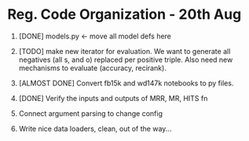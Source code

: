 # Reg. Code Organization -  20th Aug
1. [DONE] models.py <- move all model defs here
2. [TODO] make new iterator for evaluation.
    We want to generate all negatives (all s, and o) replaced per positive triple.
    Also need new mechanisms to evaluate (accuracy, recirank).
3. [ALMOST DONE] Convert fb15k and wd147k notebooks to py files.

1. [DONE] Verify the inputs and outputs of MRR, MR, HITS fn
1. Connect argument parsing to change config
1. Write nice data loaders, clean, out of the way...